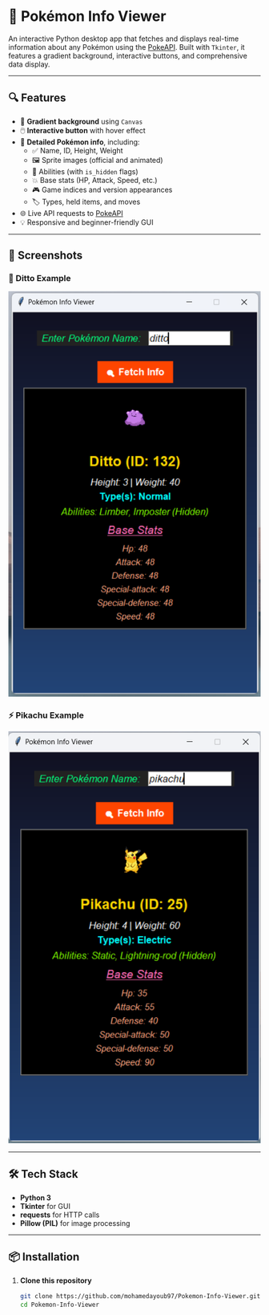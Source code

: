 # 🧠 Pokémon Info Viewer

An interactive Python desktop app that fetches and displays real-time information about any Pokémon using the [PokeAPI](https://pokeapi.co/). Built with `Tkinter`, it features a gradient background, interactive buttons, and comprehensive data display.

---

## 🔍 Features

- 🎨 **Gradient background** using `Canvas`
- 🖱️ **Interactive button** with hover effect
- 🧬 **Detailed Pokémon info**, including:
  - ✅ Name, ID, Height, Weight
  - 🖼️ Sprite images (official and animated)
  - 🧠 Abilities (with `is_hidden` flags)
  - 💥 Base stats (HP, Attack, Speed, etc.)
  - 🎮 Game indices and version appearances
  - 🏷️ Types, held items, and moves
- 🌐 Live API requests to [PokeAPI](https://pokeapi.co/)
- 💡 Responsive and beginner-friendly GUI

---

## 📸 Screenshots

### 🔹 Ditto Example  
![Ditto Info](https://github.com/mohamedayoub97/Pokemon-Info-Viewer/blob/9c97c0e8f6c16c431aa95c1ac974ddaee8abb6f9/ditto%20info.png?raw=true)

### ⚡ Pikachu Example  
![Pikachu Info](https://github.com/mohamedayoub97/Pokemon-Info-Viewer/blob/9c97c0e8f6c16c431aa95c1ac974ddaee8abb6f9/pikachu%20info.png?raw=true)

---

## 🛠️ Tech Stack

- **Python 3**
- **Tkinter** for GUI
- **requests** for HTTP calls
- **Pillow (PIL)** for image processing

---

## 📦 Installation

1. **Clone this repository**
   ```bash
   git clone https://github.com/mohamedayoub97/Pokemon-Info-Viewer.git
   cd Pokemon-Info-Viewer
